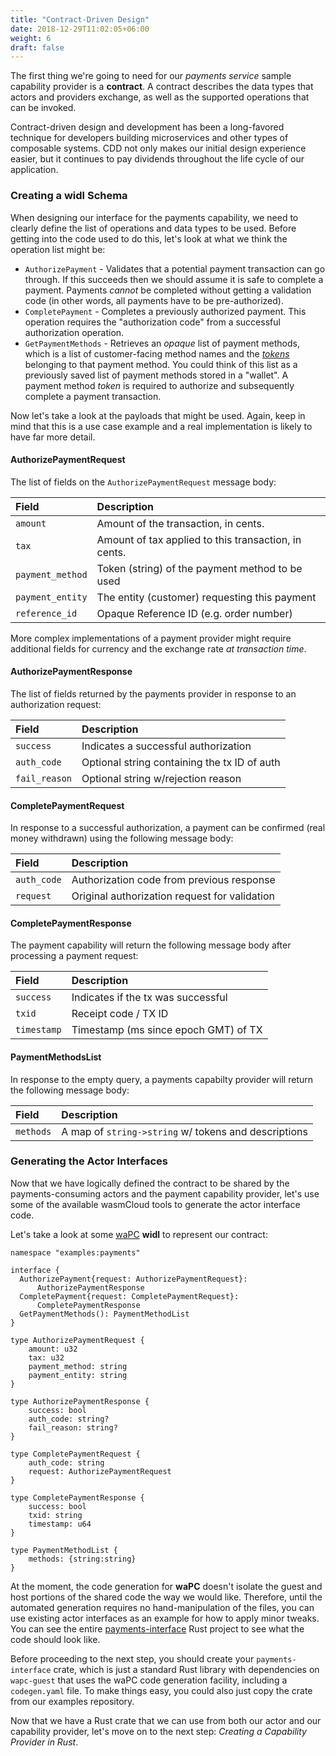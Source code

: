 ```yaml
---
title: "Contract-Driven Design"
date: 2018-12-29T11:02:05+06:00
weight: 6
draft: false
---
```


The first thing we're going to need for our _payments service_ sample capability provider is a **contract**. A contract describes the data types that actors and providers exchange, as well as the supported operations that can be invoked.

Contract-driven design and development has been a long-favored technique for developers building microservices and other types of composable systems. CDD not only makes our initial design experience easier, but it continues to pay dividends throughout the life cycle of our application.

### Creating a widl Schema

When designing our interface for the payments capability, we need to clearly define the list of operations and data types to be used. Before getting into the code used to do this, let's look at what we think the operation list might be:

* `AuthorizePayment` - Validates that a potential payment transaction can go through. If this succeeds then we should assume it is safe to complete a payment. Payments _cannot_ be completed without getting a validation code (in other words, all payments have to be pre-authorized).
* `CompletePayment` - Completes a previously authorized payment. This operation requires the "authorization code" from a successful authorization operation.
* `GetPaymentMethods` - Retrieves an _opaque_ list of payment methods, which is a list of customer-facing method names and the _[tokens](https://en.wikipedia.org/wiki/Tokenization_(data_security))_ belonging to that payment method. You could think of this list as a previously saved list of payment methods stored in a "wallet". A payment method _token_ is required to authorize and subsequently complete a payment transaction.

Now let's take a look at the payloads that might be used. Again, keep in mind that this is a use case example and a real implementation is likely to have far more detail.

#### AuthorizePaymentRequest

The list of fields on the `AuthorizePaymentRequest` message body:

| Field | Description |
| :--- | :--- |
| `amount` | Amount of the transaction, in cents. |
| `tax` | Amount of tax applied to this transaction, in cents. |
| `payment_method` | Token (string) of the payment method to be used |
| `payment_entity` | The entity (customer) requesting this payment |
| `reference_id` | Opaque Reference ID (e.g. order number) |

More complex implementations of a payment provider might require additional fields for currency and the exchange rate _at transaction time_.

#### AuthorizePaymentResponse

The list of fields returned by the payments provider in response to an authorization request:

| Field | Description |
| :--- | :--- |
| `success` | Indicates a successful authorization |
| `auth_code` | Optional string containing the tx ID of auth |
| `fail_reason` | Optional string w/rejection reason |

#### CompletePaymentRequest

In response to a successful authorization, a payment can be confirmed (real money withdrawn) using the following message body:

| Field | Description |
| :--- | :--- |
| `auth_code` | Authorization code from previous response |
| `request` | Original authorization request for validation |

#### CompletePaymentResponse

The payment capability will return the following message body after processing a payment request:

| Field | Description |
| :--- | :--- |
| `success` | Indicates if the tx was successful |
| `txid` | Receipt code / TX ID |
| `timestamp` | Timestamp (ms since epoch GMT) of TX |

#### PaymentMethodsList

In response to the empty query, a payments capabilty provider will return the following message body:

| Field | Description |
| :--- | :--- |
| `methods` | A map of `string->string` w/ tokens and descriptions |

### Generating the Actor Interfaces

Now that we have logically defined the contract to be shared by the payments-consuming actors and the payment capability provider, let's use some of the available wasmCloud tools to generate the actor interface code.

Let's take a look at some [waPC](/reference/wapc) **widl** to represent our contract:

```text
namespace "examples:payments"

interface {
  AuthorizePayment{request: AuthorizePaymentRequest}: 
      AuthorizePaymentResponse
  CompletePayment{request: CompletePaymentRequest}: 
      CompletePaymentResponse
  GetPaymentMethods(): PaymentMethodList  
}

type AuthorizePaymentRequest {
    amount: u32
    tax: u32
    payment_method: string
    payment_entity: string
}

type AuthorizePaymentResponse {
    success: bool
    auth_code: string?
    fail_reason: string?
}

type CompletePaymentRequest {
    auth_code: string
    request: AuthorizePaymentRequest
}

type CompletePaymentResponse {
    success: bool
    txid: string
    timestamp: u64
}

type PaymentMethodList {
    methods: {string:string}
}
```

At the moment, the code generation for **waPC** doesn't isolate the guest and host portions of the shared code the way we would like. Therefore, until the automated generation requires no hand-manipulation of the files, you can use existing actor interfaces as an example for how to apply minor tweaks. You can see the entire [payments-interface](https://github.com/wasmCloud/tree/master/payments/payments-interface) Rust project to see what the code should look like.

Before proceeding to the next step, you should create your `payments-interface` crate, which is just a standard Rust library with dependencies on `wapc-guest` that uses the waPC code generation facility, including a `codegen.yaml` file. To make things easy, you could also just copy the crate from our examples repository.

Now that we have a Rust crate that we can use from both our actor and our capability provider, let's move on to the next step: _Creating a Capability Provider in Rust_.
